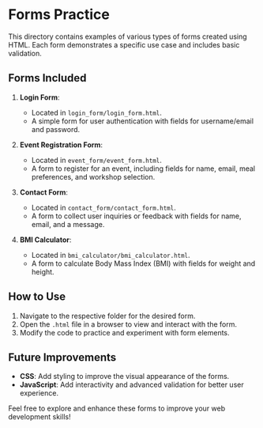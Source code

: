 # Forms Practice

This directory contains examples of various types of forms created using HTML. Each form demonstrates a specific use case and includes basic validation.

## Forms Included

1. **Login Form**:
   - Located in `login_form/login_form.html`.
   - A simple form for user authentication with fields for username/email and password.

2. **Event Registration Form**:
   - Located in `event_form/event_form.html`.
   - A form to register for an event, including fields for name, email, meal preferences, and workshop selection.

3. **Contact Form**:
   - Located in `contact_form/contact_form.html`.
   - A form to collect user inquiries or feedback with fields for name, email, and a message.

4. **BMI Calculator**:
   - Located in `bmi_calculator/bmi_calculator.html`.
   - A form to calculate Body Mass Index (BMI) with fields for weight and height.

## How to Use

1. Navigate to the respective folder for the desired form.
2. Open the `.html` file in a browser to view and interact with the form.
3. Modify the code to practice and experiment with form elements.

## Future Improvements

- **CSS**: Add styling to improve the visual appearance of the forms.
- **JavaScript**: Add interactivity and advanced validation for better user experience.

Feel free to explore and enhance these forms to improve your web development skills!
